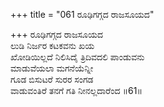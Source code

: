 +++
title = "061 ರೂಢಿಗಗ್ಗದ ರಾಜಸೂಯದ"

+++
ರೂಢಿಗಗ್ಗದ ರಾಜಸೂಯದ  
ಲುಡಿ ನಿರ್ಜರ ಕಟಕವನು ಖಯ  
ಖೋಡಿಯಿಲ್ಲದೆ ನಿಲಿಸಿದೈ ತ್ರಿದಿವದಲಿ ಪಾಂಡುವನು  
ಮಾಡುವೆಯಲಾ ಮಗನೆಯೆನ್ನೀ  
ಗೂಡ ಬಿಸುಟರೆ ಸುರರ ಸಂಗಡ  
ವಾಡುವಂತಿರೆ ತನಗೆ ಗತಿ ನೀನಲ್ಲದಾರೆಂದ    ॥61॥